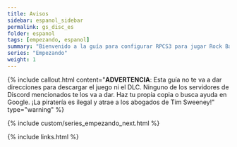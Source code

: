 ```yaml
---
title: Avisos
sidebar: espanol_sidebar
permalink: gs_disc_es
folder: espanol
tags: [empezando, espanol]
summary: "Bienvenido a la guía para configurar RPCS3 para jugar Rock Band 3."
series: "Empezando"
weight: 1
---
```


{% include callout.html content="**ADVERTENCIA**: Esta guía no te va a dar direcciones para descargar el juego ni el DLC. Ninguno de los servidores de Discord mencionados te los va a dar. Haz tu propia copia o busca ayuda en Google. ¡La piratería es ilegal y atrae a los abogados de Tim Sweeney!" type="warning" %}

{% include custom/series_empezando_next.html %}

{% include links.html %}